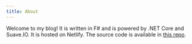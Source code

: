 ```yaml
---
title: About
---
```


Welcome to my blog!
It is written in F# and is powered by .NET Core and Suave.IO.
It is hosted on Netlify.
The source code is available in [this repo](https://github.com/noizwaves/blog).
